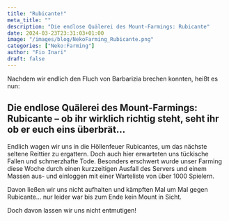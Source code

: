 ```yaml
---
title: "Rubicante!"
meta_title: ""
description: "Die endlose Quälerei des Mount-Farmings: Rubicante"
date: 2024-03-23T23:31:03+01:00
image: "/images/blog/NekoFarming_Rubicante.png"
categories: ["Neko:Farming"]
author: "Fio Inari"
draft: false
---
```


Nachdem wir endlich den Fluch von Barbarizia brechen konnten, heißt es nun:

## Die endlose Quälerei des Mount-Farmings: Rubicante – ob ihr wirklich richtig steht, seht ihr ob er euch eins überbrät…

Endlich wagen wir uns in die Höllenfeuer Rubicantes, um das nächste seltene Reittier zu ergattern. Doch auch hier erwarteten uns tückische Fallen und schmerzhafte Tode. 
Besonders erschwert wurde unser Farming diese Woche durch einen kurzzeitigen Ausfall des Servers und einem Massen aus- und einloggen mit einer Warteliste von über 1000 Spielern.

Davon ließen wir uns nicht aufhalten und kämpften Mal um Mal gegen Rubicante… nur leider war bis zum Ende kein Mount in Sicht. 

Doch davon lassen wir uns nicht entmutigen!